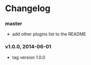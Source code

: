 # Changelog

### master
- add other plugins list to the README

### v1.0.0, 2014-06-01

- tag version 1.0.0
